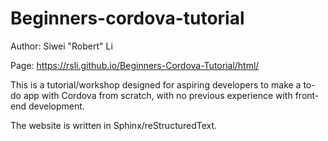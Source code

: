 # Beginners-cordova-tutorial

Author: Siwei "Robert" Li

Page: https://rsli.github.io/Beginners-Cordova-Tutorial/html/

This is a tutorial/workshop designed for aspiring developers to make a to-do app with Cordova from scratch, with no previous experience with front-end development.

The website is written in Sphinx/reStructuredText.

